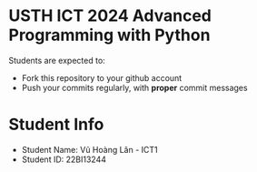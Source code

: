 USTH ICT 2024 Advanced Programming with Python
=====================================================

Students are expected to:
* Fork this repository to your github account
* Push your commits regularly, with **proper** commit messages


Student Info
=========================

* Student Name: Vũ Hoàng Lân - ICT1
* Student ID: 22BI13244

